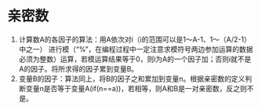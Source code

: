# 亲密数
1. 计算数A的各因子的算法：用A依次对i（i的范围可以是1〜A-1、1〜（A/2-1）中之一） 进行模（“%”，在编程过程中一定注意求模符号两边参加运算的数据必须为整数）运算，若模运算结果等于0，则i为A的一个因子加；否则i就不是A的因子。将所求得的因子累到变量B。
2. 变量B的因子：算法同上，将B的因子之和累加到变量n。根据亲密数的定义判断变量n是否等于变量A(if(n==a))，若相等，则A和B是一对亲密数，反之则不是。
